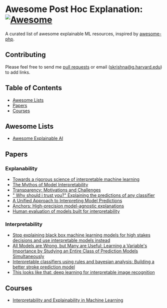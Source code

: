 # Awesome Post Hoc Explanation: [![Awesome](https://cdn.rawgit.com/sindresorhus/awesome/d7305f38d29fed78fa85652e3a63e154dd8e8829/media/badge.svg)](https://github.com/sindresorhus/awesome)
A curated list of awesome explainable ML resources, inspired by [awesome-php](https://github.com/ziadoz/awesome-php).



## Contributing
Please feel free to send me [pull requests](https://github.com/y12uc231/awesome-post-hoc-explanation-papers/pulls) or email (skrishna@g.harvard.edu) to add links.

## Table of Contents

 - [Awesome Lists](#awesome-lists)
 - [Papers](#papers)
 - [Courses](#courses)
 
 
## Awesome Lists

- [Awesome Explainable AI](https://github.com/wangyongjie-ntu/Awesome-explainable-AI)

## Papers

### Explanability
- [Towards a rigorous science of interpretable machine learning](https://arxiv.org/pdf/1702.08608.pdf)
- [The Mythos of Model Interpretability](https://dl.acm.org/doi/pdf/10.1145/3236386.3241340)
- [Transparency: Motivations and Challenges](https://link.springer.com/chapter/10.1007/978-3-030-28954-6_2)
- [" Why should i trust you?" Explaining the predictions of any classifier](https://arxiv.org/pdf/1602.04938.pdf?source=post_page---------------------------)
- [A Unified Approach to Interpreting Model Predictions](https://arxiv.org/abs/1705.07874)
- [Anchors: High-precision model-agnostic explanations]() 
- [Human evaluation of models built for interpretability](https://ojs.aaai.org/index.php/HCOMP/article/view/5280)

### Interpretability 
- [Stop explaining black box machine learning models for high stakes decisions and use interpretable models instead](https://www.ncbi.nlm.nih.gov/pmc/articles/PMC9122117/)
- [All Models are Wrong, but Many are Useful: Learning a Variable's Importance by Studying an Entire Class of Prediction Models Simultaneously](https://www.jmlr.org/papers/volume20/18-760/18-760.pdf?ref=https://githubhelp.com)
- [Interpretable classifiers using rules and bayesian analysis: Building a better stroke prediction model](https://scholar.google.com/citations?view_op=view_citation&hl=en&user=mezKJyoAAAAJ&citation_for_view=mezKJyoAAAAJ:pqnbT2bcN3wC)
- [This looks like that: deep learning for interpretable image recognition](https://proceedings.neurips.cc/paper/2019/file/adf7ee2dcf142b0e11888e72b43fcb75-Paper.pdf)

## Courses

- [Interpretability and Explainability in Machine Learning](https://interpretable-ml-class.github.io/)





